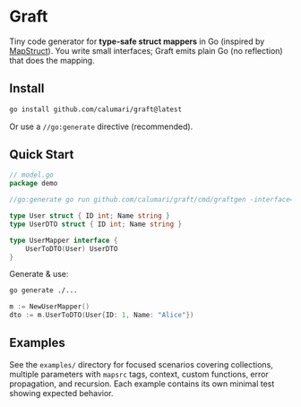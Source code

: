 # Graft

Tiny code generator for **type-safe struct mappers** in Go (inspired by [MapStruct](https://mapstruct.org/)). You write small interfaces; Graft emits plain Go (no reflection) that does the mapping.

## Install

```bash
go install github.com/calumari/graft@latest
```

Or use a `//go:generate` directive (recommended).

## Quick Start

```go
// model.go
package demo

//go:generate go run github.com/calumari/graft/cmd/graftgen -interface=UserMapper -output=mapper_gen.go

type User struct { ID int; Name string }
type UserDTO struct { ID int; Name string }

type UserMapper interface {
    UserToDTO(User) UserDTO
}
```

Generate & use:

```bash
go generate ./...
```

```go
m := NewUserMapper()
dto := m.UserToDTO(User{ID: 1, Name: "Alice"})
```

## Examples

See the `examples/` directory for focused scenarios covering collections, multiple parameters with `mapsrc` tags, context, custom functions, error propagation, and recursion. Each example contains its own minimal test showing expected behavior.
